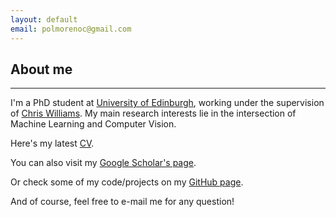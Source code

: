 ```yaml
---
layout: default
email: polmorenoc@gmail.com
---
```


## [](#header-2) About me

* * *

I'm a PhD student at [University of Edinburgh](http://www.anc.ed.ac.uk/), working under the supervision of [Chris Williams](http://homepages.inf.ed.ac.uk/ckiw/). My main research interests lie in the intersection of Machine Learning and Computer Vision.

Here's my latest [CV](assets/pol_moreno_cv.pdf).

You can also visit my [Google Scholar's page](https://scholar.google.es/citations?user=CY0-T_MAAAAJ&hl=en&oi=sra).

Or check some of my code/projects on my [GitHub page](https://github.com/polmorenoc).

And of course, feel free to e-mail me for any question!